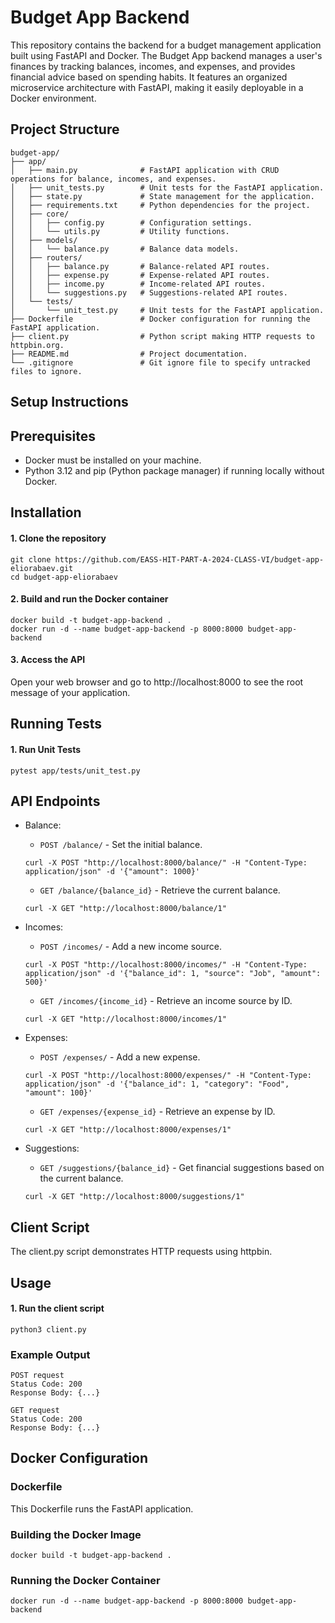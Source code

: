 # Budget App Backend
This repository contains the backend for a budget management application built using FastAPI and Docker.
The Budget App backend manages a user's finances by tracking balances, incomes, and expenses, and provides financial advice based on spending habits.
It features an organized microservice architecture with FastAPI, making it easily deployable in a Docker environment.

## Project Structure
```
budget-app/
├── app/
│   ├── main.py              # FastAPI application with CRUD operations for balance, incomes, and expenses.
│   ├── unit_tests.py        # Unit tests for the FastAPI application.
│   ├── state.py             # State management for the application.
│   ├── requirements.txt     # Python dependencies for the project.
│   ├── core/
│   │   ├── config.py        # Configuration settings.
│   │   └── utils.py         # Utility functions.
│   ├── models/
│   │   └── balance.py       # Balance data models.
│   ├── routers/
│   │   ├── balance.py       # Balance-related API routes.
│   │   ├── expense.py       # Expense-related API routes.
│   │   ├── income.py        # Income-related API routes.
│   │   └── suggestions.py   # Suggestions-related API routes.
│   └── tests/
│       └── unit_test.py     # Unit tests for the FastAPI application.
├── Dockerfile               # Docker configuration for running the FastAPI application.
├── client.py                # Python script making HTTP requests to httpbin.org.
├── README.md                # Project documentation.
└── .gitignore               # Git ignore file to specify untracked files to ignore.
```

## Setup Instructions
## Prerequisites
* Docker must be installed on your machine.
* Python 3.12 and pip (Python package manager) if running locally without Docker.

## Installation
#### 1. Clone the repository
```
git clone https://github.com/EASS-HIT-PART-A-2024-CLASS-VI/budget-app-eliorabaev.git 
cd budget-app-eliorabaev
```
#### 2. Build and run the Docker container
```
docker build -t budget-app-backend .
docker run -d --name budget-app-backend -p 8000:8000 budget-app-backend
```
#### 3. Access the API
Open your web browser and go to http://localhost:8000 to see the root message of your application.

## Running Tests
#### 1. Run Unit Tests
```
pytest app/tests/unit_test.py
```
## API Endpoints
* Balance:
    * `POST /balance/` - Set the initial balance.
    ```
    curl -X POST "http://localhost:8000/balance/" -H "Content-Type: application/json" -d '{"amount": 1000}'
    ```
    * `GET /balance/{balance_id}` - Retrieve the current balance.
    ```
    curl -X GET "http://localhost:8000/balance/1"
    ```

* Incomes:
    * `POST /incomes/` - Add a new income source.
    ```
    curl -X POST "http://localhost:8000/incomes/" -H "Content-Type: application/json" -d '{"balance_id": 1, "source": "Job", "amount": 500}'
    ```
    * `GET /incomes/{income_id}` - Retrieve an income source by ID.
    ```
    curl -X GET "http://localhost:8000/incomes/1"
    ```

* Expenses:
    * `POST /expenses/` - Add a new expense.
    ```
    curl -X POST "http://localhost:8000/expenses/" -H "Content-Type: application/json" -d '{"balance_id": 1, "category": "Food", "amount": 100}'
    ```
    * `GET /expenses/{expense_id}` - Retrieve an expense by ID.
    ```
    curl -X GET "http://localhost:8000/expenses/1"
    ```

* Suggestions:
    * `GET /suggestions/{balance_id}` - Get financial suggestions based on the current balance.
    ```
    curl -X GET "http://localhost:8000/suggestions/1"
    ```

## Client Script
The client.py script demonstrates HTTP requests using httpbin.

## Usage
#### 1. Run the client script
```
python3 client.py
```
### Example Output
```
POST request
Status Code: 200
Response Body: {...}

GET request
Status Code: 200
Response Body: {...}
```
## Docker Configuration
### Dockerfile
This Dockerfile runs the FastAPI application.

### Building the Docker Image
```
docker build -t budget-app-backend .
```
### Running the Docker Container
```
docker run -d --name budget-app-backend -p 8000:8000 budget-app-backend
```
